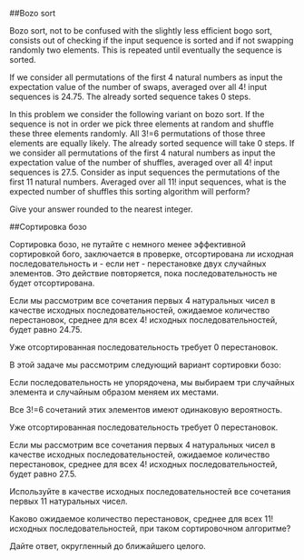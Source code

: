 ##Bozo sort


Bozo sort, not to be confused with the slightly less efficient bogo sort, consists out of checking if the input sequence is sorted and if not swapping randomly two elements. This is repeated until eventually the sequence is sorted.


If we consider all permutations of the first 4 natural numbers as input the expectation value of the number of swaps, averaged over all 4! input sequences is 24.75.
The already sorted sequence takes 0 steps. 


In this problem we consider the following variant on bozo sort.
If the sequence is not in order we pick three elements at random and shuffle these three elements randomly.
All 3!=6 permutations of those three elements are equally likely. 
The already sorted sequence will take 0 steps.
If we consider all permutations of the first 4 natural numbers as input the expectation value of the number of shuffles, averaged over all 4! input sequences is 27.5. 
Consider as input sequences the permutations of the first 11 natural numbers.
Averaged over all 11! input sequences, what is the expected number of shuffles this sorting algorithm will perform?


Give your answer rounded to the nearest integer.

##Сортировка бозо


Сортировка бозо, не путайте с немного менее эффективной сортировкой бого, заключается в проверке, отсортирована ли исходная последовательность и - если нет - перестановке двух случайных элементов. Это действие повторяется, пока последовательность не будет отсортирована.


Если мы рассмотрим все сочетания первых 4 натуральных чисел в качестве исходных последовательностей, ожидаемое количество перестановок, среднее для всех 4! исходных последовательностей, будет равно 24.75.
Уже отсортированная последовательность требует 0 перестановок.


В этой задаче мы рассмотрим следующий вариант сортировки бозо:
Если последовательность не упорядочена, мы выбираем три случайных элемента и случайным образом меняем их местами.
Все 3!=6 сочетаний этих элементов имеют одинаковую вероятность.
Уже отсортированная последовательность требует 0 перестановок.
Если мы рассмотрим все сочетания первых 4 натуральных чисел в качестве исходных последовательностей, ожидаемое количество перестановок, среднее для всех 4! исходных последовательностей, будет равно 27.5. 
Используйте в качестве исходных последовательностей все сочетания первых 11 натуральных чисел.
Каково ожидаемое количество перестановок, среднее для всех 11! исходных последовательностей, при таком сортировочном алгоритме?


Дайте ответ, округленный до ближайшего целого.

